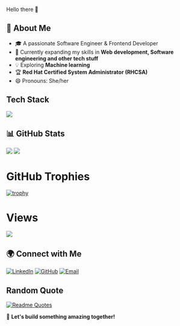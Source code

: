 Hello there :wave:



## 🚀 About Me
- 🎓 A passionate Software Engineer & Frontend Developer
- 🌱 Currently expanding my skills in **Web development, Software engineering and other tech stuff**
- 💡 Exploring **Machine learning**
- 🏆 **Red Hat Certified System Administrator (RHCSA)**
- 😄 Pronouns: She/her

## Tech Stack                                     
<p align="left">
  <a href="https://skillicons.dev">
    <img src="https://skillicons.dev/icons?i=cpp,js,html,css,react,linux,python" />
  </a>
</p>



 ## 📊 GitHub Stats
![](https://github-readme-stats.vercel.app/api?username=Sanakhansk&theme=dark&hide_border=false&include_all_commits=false&count_private=false)
![](https://nirzak-streak-stats.vercel.app/?user=Sanakhansk&theme=dark&hide_border=false)




# GitHub Trophies
[![trophy](https://github-profile-trophy.vercel.app/?username=Sanakhansk&title=Stars,MultiLanguage,Commits,Repositories,Experience,PullRequest)](https://github.com/ryo-ma/github-profile-trophy)




# Views
![](https://komarev.com/ghpvc/?username=Sanakhansk)






## 🌍 Connect with Me
[![LinkedIn](https://img.shields.io/badge/LinkedIn-blue?style=for-the-badge&logo=linkedin)](https://www.linkedin.com/in/khansanask)
[![GitHub](https://img.shields.io/badge/GitHub-black?style=for-the-badge&logo=github)]((https://github.com/Sanakhansk))
[![Email](https://img.shields.io/badge/Email-D14836?style=for-the-badge&logo=gmail&logoColor=white)](mailto:your-khansana.ajmer@gmail.com)



## Random Quote
[![Readme Quotes](https://quotes-github-readme.vercel.app/api?type=horizontal&theme=dark)](https://github.com/piyushsuthar/github-readme-quotes)


🚀 **Let's build something amazing together!**



